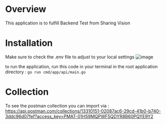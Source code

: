 # Overview
This application is to fulfill Backend Test from Sharing Vision

# Installation
Make sure to check the .env file to adjust to your local settings 
![image](https://github.com/fekalegi/kingkong-be/assets/57470112/38125a26-d5ba-49dc-abd6-6c3426f2d739)

to run the application, run this code in your terminal in the root application directory :
```go run cmd/app/api/main.go```

# Collection
To see the postman collection you can import via :
https://api.postman.com/collections/13310151-02087ac6-29cd-41b0-b740-3ddc96d07fef?access_key=PMAT-01H59MQPWF5QDYR8B60PQYE9Y2
